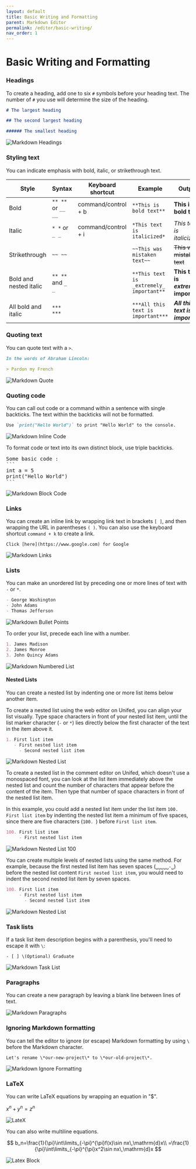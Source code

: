 ```yaml
---
layout: default
title: Basic Writing and Formatting
parent: Markdown Editor
permalink: /editor/basic-writing/
nav_order: 1
---
```


# Basic Writing and Formatting

### Headings

To create a heading, add one to six `#` symbols before your heading text. The number of `#` you use will determine the size of the heading.

```markdown
# The largest heading

## The second largest heading

###### The smallest heading
```

![Markdown Headings](../../images/editor/headings.jpg)

### Styling text

You can indicate emphasis with bold, italic, or strikethrough text.

| Style                  | Syntax             | Keyboard shortcut   | Example                                  | Output                                 |
| ---------------------- | ------------------ | ------------------- | ---------------------------------------- | -------------------------------------- |
| Bold                   | `** **` or `__ __` | command/control + b | `**This is bold text**`                  | **This is bold text**                  |
| Italic                 | `* *` or `_ _`     | command/control + i | `*This text is italicized*`              | _This text is italicized_              |
| Strikethrough          | `~~ ~~`            |                     | `~~This was mistaken text~~`             | ~~This was mistaken text~~             |
| Bold and nested italic | `** **` and `_ _`  |                     | `**This text is _extremely_ important**` | **This text is _extremely_ important** |
| All bold and italic    | `*** ***`          |                     | `***All this text is important***`       | **_All this text is important_**       |

### Quoting text

You can quote text with a `>`.

```markdown
In the words of Abraham Lincoln:

> Pardon my French
```

![Markdown Quote](../../images/editor/quote.jpg)

### Quoting code

You can call out code or a command within a sentence with single backticks. The text within the backticks will not be formatted.

```markdown
Use `print("Hello World")` to print "Hello World" to the console.
```

![Markdown Inline Code](../../images/editor/inline-code.jpg)

To format code or text into its own distinct block, use triple backticks.

<pre>
Some basic code :
```
int a = 5
print("Hello World")
```
</pre>

![Markdown Block Code](../../images/editor/block-code.jpg)

### Links

You can create an inline link by wrapping link text in brackets `[ ]`, and then wrapping the URL in parentheses `( )`. You can also use the keyboard shortcut `command + k` to create a link.

`Click [here](https://www.google.com) for Google`

![Markdown Links](../../images/editor/link.jpg)

### Lists

You can make an unordered list by preceding one or more lines of text with `-` or `*`.

```markdown
- George Washington
- John Adams
- Thomas Jefferson
```

![Markdown Bullet Points](../../images/editor/bullet.jpg)

To order your list, precede each line with a number.

```markdown
1. James Madison
2. James Monroe
3. John Quincy Adams
```

![Markdown Numbered List](../../images/editor/numbered-list.jpg)

#### Nested Lists

You can create a nested list by indenting one or more list items below another item.

To create a nested list using the web editor on Unifed, you can align your list visually. Type space characters in front of your nested list item, until the list marker character (`-` or `*`) lies directly below the first character of the text in the item above it.

```markdown
1. First list item
   - First nested list item
     - Second nested list item
```

![Markdown Nested List](../../images/editor/nested-list.jpg)

To create a nested list in the comment editor on Unifed, which doesn't use a monospaced font, you can look at the list item immediately above the nested list and count the number of characters that appear before the content of the item. Then type that number of space characters in front of the nested list item.

In this example, you could add a nested list item under the list item `100. First list item` by indenting the nested list item a minimum of five spaces, since there are five characters (`100. `) before `First list item`.

```markdown
100. First list item
     - First nested list item
```

![Markdown Nested List 100](../../images/editor/nested-list-100.jpg)

You can create multiple levels of nested lists using the same method. For example, because the first nested list item has seven spaces (`␣␣␣␣␣-␣`) before the nested list content `First nested list item`, you would need to indent the second nested list item by seven spaces.

```markdown
100. First list item
     - First nested list item
       - Second nested list item
```

![Markdown Nested List](../../images/editor/nested-list-100-levels.jpg)

### Task lists

If a task list item description begins with a parenthesis, you'll need to escape it with `\`:

`- [ ] \(Optional) Graduate`

![Markdown Task List](../../images/editor/task-list.jpg)

### Paragraphs

You can create a new paragraph by leaving a blank line between lines of text.

![Markdown Paragraphs](../../images/editor/paragraphs.jpg)

### Ignoring Markdown formatting

You can tell the editor to ignore (or escape) Markdown formatting by using `\` before the Markdown character.

`Let's rename \*our-new-project\* to \*our-old-project\*.`

![Markdown Ignore Formatting](../../images/editor/escape-markdown.jpg)

### LaTeX

You can write LaTeX equations by wrapping an equation in "$".

$x^n + y^n = z^n$

![LateX](../../images/editor/latex.jpg)

You can also write multiline equations.

$$
b_n=\frac{1}{\pi}\int\limits_{-\pi}^{\pi}f(x)\sin nx\,\mathrm{d}x\\
=\frac{1}{\pi}\int\limits_{-\pi}^{\pi}x^2\sin nx\,\mathrm{d}x
$$

![Latex Block](../../images/editor/latex-block.jpg)
